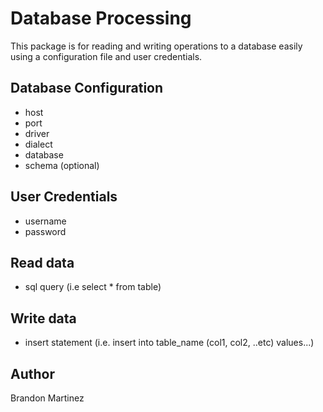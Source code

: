 # Database Processing
This package is for reading and writing operations to a database easily using a configuration file and user credentials.

## Database Configuration
- host
- port
- driver
- dialect
- database
- schema (optional)

## User Credentials
- username
- password

## Read data
- sql query (i.e select * from table)

## Write data
- insert statement (i.e. insert into table_name (col1, col2, ..etc) values...)

## Author
Brandon Martinez
